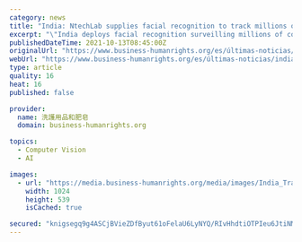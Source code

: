 ```yaml
---
category: news
title: "India: NtechLab supplies facial recognition to track millions of commuters, despite lack of legislation & safeguards"
excerpt: "\"India deploys facial recognition surveilling millions of commuters\", 26 August 2021. Indian Railways... has deployed a network of almost 500 facial recognition cameras to track millions of daily"
publishedDateTime: 2021-10-13T08:45:00Z
originalUrl: "https://www.business-humanrights.org/es/últimas-noticias/india-ntechlab-supplies-facial-recognition-to-track-millions-of-commuters-despite-lack-of-legislation-safeguards/"
webUrl: "https://www.business-humanrights.org/es/últimas-noticias/india-ntechlab-supplies-facial-recognition-to-track-millions-of-commuters-despite-lack-of-legislation-safeguards/"
type: article
quality: 16
heat: 16
published: false

provider:
  name: 洗護用品和肥皂
  domain: business-humanrights.org

topics:
  - Computer Vision
  - AI

images:
  - url: "https://media.business-humanrights.org/media/images/India_Train_Station.2e16d0ba.fill-1200x630.jpg"
    width: 1024
    height: 539
    isCached: true

secured: "knigsegq9g4ASCjBVieZDfByut61oFelaU6LyNYQ/RIvHhdtiOTPIeu6JtiNMCqGX9sJYERugQk/AqSYNfWqgQXhWK443xPZ6ZWxHTAT0cX0wFaj5gc1r/Xj3oXh1enDkOgxcvwtS+8X9ddGJxoGlBcHsHirzvm6GouGJDJj1m+KCEGOhwWpFt+Tole0Ltos1xWSD6nrziseeHLcLk1h7pkP3a2yv/NYgOPpObV12QUpq6+XYhasVKIi0YjacoHRXVqSXilkI52qorcreHuRhrJCXHnZjHMD8ID23aM65t78I5T71RerTpVjPO+ClcieWHZmEd+hgt3rSLOoSS0s1HJseFg1TwPwfL4itCl61zc=;tWs1RWxM+wAQyOS4JUa9aQ=="
---
```


